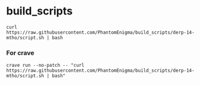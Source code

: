 
# build_scripts

```
curl https://raw.githubusercontent.com/PhantomEnigma/build_scripts/derp-14-mtho/script.sh | bash
```

### For crave
```
crave run --no-patch -- "curl https://raw.githubusercontent.com/PhantomEnigma/build_scripts/derp-14-mtho/script.sh | bash"
```
